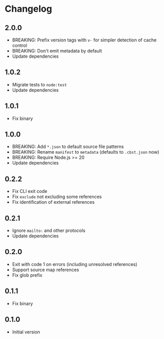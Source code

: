 # Changelog

## 2.0.0

- BREAKING: Prefix version tags with `v-` for simpler detection of cache control
- BREAKING: Don't emit metadata by default
- Update dependencies

## 1.0.2

- Migrate tests to `node:test`
- Update dependencies

## 1.0.1

- Fix binary

## 1.0.0

- BREAKING: Add `*.json` to default source file patterns
- BREAKING: Rename `manifest` to `metadata` (defaults to `.cbst.json` now)
- BREAKING: Require Node.js >= 20
- Update dependencies

## 0.2.2

- Fix CLI exit code
- Fix `exclude` not excluding some references
- Fix identification of external references

## 0.2.1

- Ignore `mailto:` and other protocols
- Update dependencies

## 0.2.0

- Exit with code 1 on errors (including unresolved references)
- Support source map references
- Fix glob prefix

## 0.1.1

- Fix binary

## 0.1.0

- Initial version
